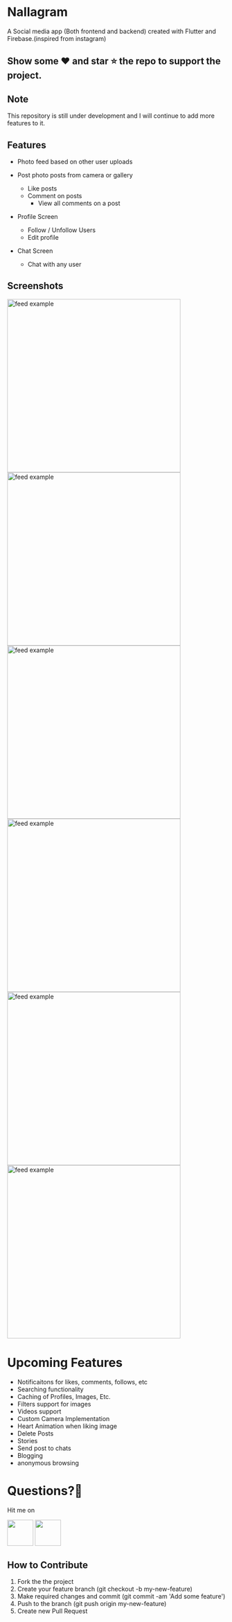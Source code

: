# Nallagram



A Social media app (Both frontend and backend) created with Flutter and Firebase.(inspired from instagram)



## Show some ❤️ and star ⭐ the repo to support the project.

## Note
This repository is still under development and I will continue to add more features to it.

## Features

 * Photo feed based on other user uploads
 * Post photo posts from camera or gallery
   * Like posts
   * Comment on posts
        * View all comments on a post
 
 * Profile Screen
   * Follow / Unfollow Users
   * Edit profile
   
 * Chat Screen
    * Chat with any user
    
 


## Screenshots


<p>
<img src="https://user-images.githubusercontent.com/74711322/136813482-124a01ee-e0ee-4294-b28a-0e43d3f13d2c.jpg" alt="feed example" width = "400">
  
  
  
<img src="https://user-images.githubusercontent.com/74711322/136813572-e3b76197-7368-4828-b9a2-9d69a1d6b430.jpg" alt="feed example" width = "400" >
  
  
  
<img src="https://user-images.githubusercontent.com/74711322/136813561-60ab2112-0ccc-4323-b970-cf7d6826409d.jpg" alt="feed example" width = "400" >
  
  
<img src="https://user-images.githubusercontent.com/74711322/136813647-42e59a40-e97b-4118-8cb5-50f3484867c3.jpg" alt="feed example" width = "400" >
  
  
  
 
<img src="https://user-images.githubusercontent.com/74711322/136813664-dc0615cc-9c2e-42ab-a96e-eff54ea46981.jpg" alt="feed example" width = "400" >
  
  
<img src="https://user-images.githubusercontent.com/74711322/136813691-d7214997-6f65-410b-98fd-4a7094a84810.jpg" alt="feed example" width = "400" >
  
  


</p>






# Upcoming Features
 -  Notificaitons for likes, comments, follows, etc
 -  Searching functionality
 -  Caching of Profiles, Images, Etc.
 -  Filters support for images
 -  Videos support
 -  Custom Camera Implementation
 -  Heart Animation when liking image
 -  Delete Posts
 -  Stories
 -  Send post to chats
 -  Blogging
 -  anonymous browsing
 
 <h1>Questions?🤔</h1>
 
 Hit me on
 
<a href="https://twitter.com/cyblogerz"><img src="https://user-images.githubusercontent.com/35039342/55471524-8e24cb00-5627-11e9-9389-58f3d4419153.png" width="60"></a>
<a href="https://www.linkedin.com/in/pranavajay/"><img src="https://user-images.githubusercontent.com/35039342/55471530-94b34280-5627-11e9-8c0e-6fe86a8406d6.png" width="60"></a>


## How to Contribute
1. Fork the the project
2. Create your feature branch (git checkout -b my-new-feature)
3. Make required changes and commit (git commit -am 'Add some feature')
4. Push to the branch (git push origin my-new-feature)
5. Create new Pull Request


